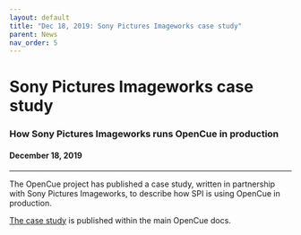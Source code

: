 ```yaml
---
layout: default
title: "Dec 18, 2019: Sony Pictures Imageworks case study"
parent: News
nav_order: 5
---
```


# Sony Pictures Imageworks case study

### How Sony Pictures Imageworks runs OpenCue in production

#### December 18, 2019

---

The OpenCue project has published a case study, written in partnership with Sony Pictures
Imageworks, to describe how SPI is using OpenCue in production.

[The case study](/docs/concepts/spi-case-study/) is published within the main OpenCue docs.